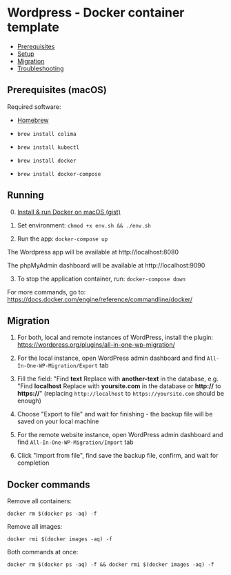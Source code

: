 # Wordpress - Docker container template

- [Prerequisites](#prerequisites)
- [Setup](#setup)
- [Migration](#migration)
- [Troubleshooting](#troubleshooting)

## Prerequisites (macOS)

Required software:

- [Homebrew](https://brew.sh/)

- `brew install colima`
- `brew install kubectl`
- `brew install docker`
- `brew install docker-compose`

## Running

0. [Install & run Docker on macOS (gist)](https://gist.github.com/mackankowski/7b6b1d861359d31b8a28195432d86d4d) 

1. Set environment: `chmod +x env.sh && ./env.sh`

2. Run the app: `docker-compose up`

The Wordpress app will be available at http://localhost:8080

The phpMyAdmin dashboard will be available at http://localhost:9090

3. To stop the application container, run: `docker-compose down`

For more commands, go to: https://docs.docker.com/engine/reference/commandline/docker/

## Migration

1. For both, local and remote instances of WordPress, install the plugin: https://wordpress.org/plugins/all-in-one-wp-migration/

2. For the local instance, open WordPress admin dashboard and find `All-In-One-WP-Migration/Export` tab

3. Fill the field: "Find **text** Replace with **another-text** in the database, e.g. "Find **localhost** Replace with **yoursite.com** in the database or **http://** to **https://**" (replacing `http://localhost` to `https://yoursite.com` should be enough)

4. Choose "Export to file" and wait for finishing - the backup file will be saved on your local machine

5. For the remote website instance, open WordPress admin dashboard and find `All-In-One-WP-Migration/Import` tab

6. Click "Import from file", find save the backup file, confirm, and wait for completion

## Docker commands

Remove all containers:

`docker rm $(docker ps -aq) -f`

Remove all images:

`docker rmi $(docker images -aq) -f`

Both commands at once:

`docker rm $(docker ps -aq) -f && docker rmi $(docker images -aq) -f`